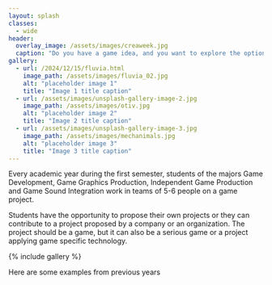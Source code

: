 ```yaml
---
layout: splash
classes:
  - wide
header:
  overlay_image: /assets/images/creaweek.jpg
  caption: "Do you have a game idea, and you want to explore the options of working with our students?"
gallery:
  - url: /2024/12/15/fluvia.html
    image_path: /assets/images/fluvia_02.jpg
    alt: "placeholder image 1"
    title: "Image 1 title caption"
  - url: /assets/images/unsplash-gallery-image-2.jpg
    image_path: /assets/images/otiv.jpg
    alt: "placeholder image 2"
    title: "Image 2 title caption"
  - url: /assets/images/unsplash-gallery-image-3.jpg
    image_path: /assets/images/mechanimals.jpg
    alt: "placeholder image 3"
    title: "Image 3 title caption"
---
```


Every academic year during the first semester, students of the majors Game Development, Game Graphics Production, Independent Game Production and Game Sound Integration work in teams of 5-6 people on a game project.

Students have the opportunity to propose their own projects or they can contribute to a project proposed by a company or an organization. The project should be a game, but it can also be a serious game or a project applying game specific technology.

{% include gallery %}

Here are some examples from previous years






